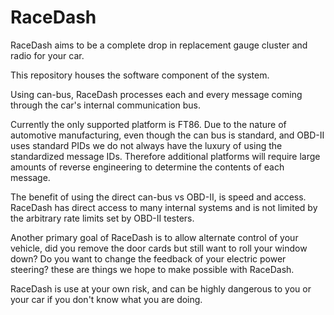 # RaceDash

RaceDash aims to be a complete drop in replacement gauge cluster and radio for your car.

This repository houses the software component of the system.

Using can-bus, RaceDash processes each and every message coming through the car's internal communication bus.

Currently the only supported platform is FT86. Due to the nature of automotive manufacturing, even though the can bus is standard, and OBD-II uses standard PIDs 
we do not always have the luxury of using the standardized message IDs. Therefore additional platforms will require large amounts of reverse engineering to determine 
the contents of each message.

The benefit of using the direct can-bus vs OBD-II, is speed and access. RaceDash has direct access to many internal systems and is not limited by the arbitrary rate limits 
set by OBD-II testers.

Another primary goal of RaceDash is to allow alternate control of your vehicle, did you remove the door cards but still want to roll your window down?
Do you want to change the feedback of your electric power steering? these are things we hope to make possible with RaceDash.

RaceDash is use at your own risk, and can be highly dangerous to you or your car if you don't know what you are doing.
